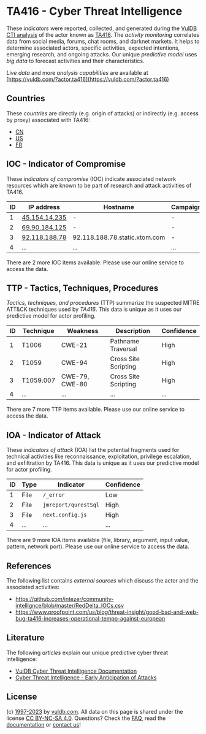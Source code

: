 # TA416 - Cyber Threat Intelligence

These _indicators_ were reported, collected, and generated during the [VulDB CTI analysis](https://vuldb.com/?kb.cti) of the actor known as [TA416](https://vuldb.com/?actor.ta416). The _activity monitoring_ correlates data from social media, forums, chat rooms, and darknet markets. It helps to determine associated actors, specific activities, expected intentions, emerging research, and ongoing attacks. Our unique _predictive model_ uses _big data_ to forecast activities and their characteristics.

_Live data_ and more _analysis capabilities_ are available at [https://vuldb.com/?actor.ta416](https://vuldb.com/?actor.ta416)

## Countries

These _countries_ are directly (e.g. origin of attacks) or indirectly (e.g. access by proxy) associated with TA416:

* [CN](https://vuldb.com/?country.cn)
* [US](https://vuldb.com/?country.us)
* [FR](https://vuldb.com/?country.fr)

## IOC - Indicator of Compromise

These _indicators of compromise_ (IOC) indicate associated network resources which are known to be part of research and attack activities of TA416.

ID | IP address | Hostname | Campaign | Confidence
-- | ---------- | -------- | -------- | ----------
1 | [45.154.14.235](https://vuldb.com/?ip.45.154.14.235) | - | - | High
2 | [69.90.184.125](https://vuldb.com/?ip.69.90.184.125) | - | - | High
3 | [92.118.188.78](https://vuldb.com/?ip.92.118.188.78) | 92.118.188.78.static.xtom.com | - | High
4 | ... | ... | ... | ...

There are 2 more IOC items available. Please use our online service to access the data.

## TTP - Tactics, Techniques, Procedures

_Tactics, techniques, and procedures_ (TTP) summarize the suspected MITRE ATT&CK techniques used by _TA416_. This data is unique as it uses our predictive model for actor profiling.

ID | Technique | Weakness | Description | Confidence
-- | --------- | -------- | ----------- | ----------
1 | T1006 | CWE-21 | Pathname Traversal | High
2 | T1059 | CWE-94 | Cross Site Scripting | High
3 | T1059.007 | CWE-79, CWE-80 | Cross Site Scripting | High
4 | ... | ... | ... | ...

There are 7 more TTP items available. Please use our online service to access the data.

## IOA - Indicator of Attack

These _indicators of attack_ (IOA) list the potential fragments used for technical activities like reconnaissance, exploitation, privilege escalation, and exfiltration by TA416. This data is unique as it uses our predictive model for actor profiling.

ID | Type | Indicator | Confidence
-- | ---- | --------- | ----------
1 | File | `/_error` | Low
2 | File | `jmreport/qurestSql` | High
3 | File | `next.config.js` | High
4 | ... | ... | ...

There are 9 more IOA items available (file, library, argument, input value, pattern, network port). Please use our online service to access the data.

## References

The following list contains _external sources_ which discuss the actor and the associated activities:

* https://github.com/intezer/community-intellignce/blob/master/RedDelta_IOCs.csv
* https://www.proofpoint.com/us/blog/threat-insight/good-bad-and-web-bug-ta416-increases-operational-tempo-against-european

## Literature

The following _articles_ explain our unique predictive cyber threat intelligence:

* [VulDB Cyber Threat Intelligence Documentation](https://vuldb.com/?kb.cti)
* [Cyber Threat Intelligence - Early Anticipation of Attacks](https://www.scip.ch/en/?labs.20201022)

## License

(c) [1997-2023](https://vuldb.com/?kb.changelog) by [vuldb.com](https://vuldb.com/?kb.about). All data on this page is shared under the license [CC BY-NC-SA 4.0](https://creativecommons.org/licenses/by-nc-sa/4.0/). Questions? Check the [FAQ](https://vuldb.com/?kb.faq), read the [documentation](https://vuldb.com/?kb) or [contact us](https://vuldb.com/?contact)!
